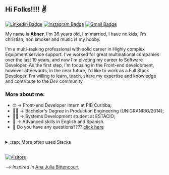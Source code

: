 ## Hi Folks!!!! :v:

[![Linkedin Badge](https://img.shields.io/badge/-LinkedIn-blue?style=flat-square&logo=Linkedin&logoColor=white&link=https://www.linkedin.com/in/abnersouza-dev/)](https://www.linkedin.com/in/abnersouza-dev/)
[![Instagram Badge](https://img.shields.io/badge/-Instagram-purple?style=flat-square&logo=Instagram&logoColor=white&link=https://www.instagram.com/abner.s.silva/)](https://www.instagram.com/abner.s.silva/)
[![Gmail Badge](https://img.shields.io/badge/-Gmail-c14438?style=flat-square&logo=Gmail&logoColor=white&link=mailto:silva.s.abner@gmail.com)](mailto:silva.s.abner@gmail.com)

My name is __Abner__, I'm 36 years old, I'm married, I have no kids, I'm christian, non smoker and music is my hobby.

I'm a multi-tasking professional with solid career in Highly complex Equipment service support. I've worked for great multinational companies over the last 19 years, and now I'm pivoting my career to Software Developer. As the first step, I'm focusing in the Front-end development, however afterwards, in the near future, I'd like to work as a Full Stack Developer. I'm willing to learn, teach, share my expertise and knowledge and contribute to the *Dev* community. 


### More about me:
- :nerd_face: -> Front-end Developer Intern at PIB Curitiba;
- :construction_worker_man: -> Bachelor's Degree in Production Engineering (UNIGRANRIO/2014);
- :technologist: -> Systems Development student at ESTÁCIO;
- :muscle: -> Advanced skills in English and Spanish.
- 💬  Do you have any questions???? [click here](https://github.com/abnerssilva/abnerssilva/issues)
<br/>

<details>
  <summary>:zap: More often used Stacks </summary>
  <img src="https://github-readme-stats.vercel.app/api/top-langs/?username=abnerssilva&layout=compact&bg_color=ffffff&text_color=333333">
</details>
<br/>

[![Visitors](https://visitor-badge.glitch.me/badge?page_id=github/abnerssilva)](https://github.com/abnerssilva) 

--> *Inspired in* [Ana Julia Bittencourt](https://github.com/anajuliabit)

